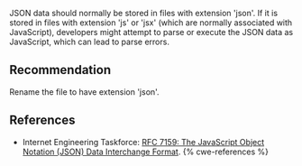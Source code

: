 JSON data should normally be stored in files with extension 'json'. If it is stored in files with extension 'js' or 'jsx' (which are normally associated with JavaScript), developers might attempt to parse or execute the JSON data as JavaScript, which can lead to parse errors.


## Recommendation
Rename the file to have extension 'json'.


## References
* Internet Engineering Taskforce: [RFC 7159: The JavaScript Object Notation (JSON) Data Interchange Format](https://tools.ietf.org/html/rfc7159).
{% cwe-references %}
